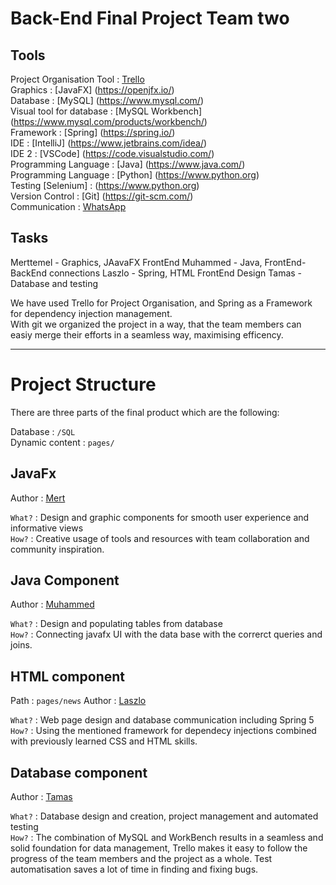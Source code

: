 # Back-End Final Project Team two


## Tools

Project Organisation Tool : [Trello](https://www.trello.com)    
Graphics : [JavaFX] (https://openjfx.io/)  
Database : [MySQL] (https://www.mysql.com/)  
Visual tool for database : [MySQL Workbench] (https://www.mysql.com/products/workbench/)  
Framework : [Spring] (https://spring.io/)  
IDE : [IntelliJ] (https://www.jetbrains.com/idea/)   
IDE 2 : [VSCode] (https://code.visualstudio.com/)  
Programming Language : [Java] (https://www.java.com/)  
Programming Language : [Python] (https://www.python.org)  
Testing [Selenium] : (https://www.python.org)  
Version Control : [Git] (https://git-scm.com/)  
Communication : [WhatsApp](https://whatsapp.com)    

## Tasks

Merttemel - Graphics, JAavaFX FrontEnd
Muhammed - Java, FrontEnd-BackEnd connections
Laszlo - Spring, HTML FrontEnd Design
Tamas - Database and testing

We have used Trello for Project Organisation, and Spring as a Framework for dependency injection management.  
With git we organized the project in a way, that the team members can easiy merge their efforts in a seamless way, maximising efficency.

---

# Project Structure

There are three parts of the final product which are the following:

Database : `/SQL`  
Dynamic content : `pages/`

## JavaFx
  
Author : [Mert](https://github.com/mert2000)  

`What?` : Design and graphic components for smooth user experience and informative views  
`How?` : Creative usage of tools and resources with team collaboration and community inspiration.

## Java Component
  
Author : [Muhammed](https://github.com/muhammedfarman)  

`What?` : Design and populating tables from database  
`How?` : Connecting javafx UI with the data base with the correrct queries and joins. 

## HTML component
Path : `pages/news`
Author : [Laszlo](https://github.com/voidlaszlo)  

`What?` : Web page design and database communication including Spring 5  
`How?` : Using the mentioned framework for dependecy injections combined with previously learned CSS and HTML skills.

## Database component
 
Author : [Tamas](https://github.com/TamasPiski)  

`What?` : Database design and creation, project management and automated testing  
`How?` : The combination of MySQL and WorkBench results in a seamless and solid foundation for data management, Trello makes it easy to follow the progress of 
         the team members and the project as a whole. Test automatisation saves a lot of time in finding and fixing bugs. 
